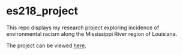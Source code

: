 # es218_project

This repo displays my research project exploring incidence of environmental racism along 
the Mississippi River region of Louisiana. 

The project can be viewed [here](https://akweav22.github.io/es218_project/Presentation/Ashley_Final.html).